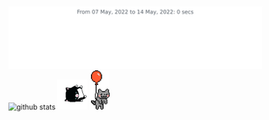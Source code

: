 <img
  src="https://github.com/msmaiaa/msmaiaa/blob/master/images/stat.svg"
  alt="WakaTime Activity"
/>
![github stats](https://github-readme-stats.vercel.app/api?username=msmaiaa&show_icons=true&theme=midnight-purple)
<img src="https://github.com/msmaiaa/msmaiaa/blob/main/cat.gif" width="60px">
<img src="https://github.com/msmaiaa/msmaiaa/blob/main/catBallon.gif" width="40px">

